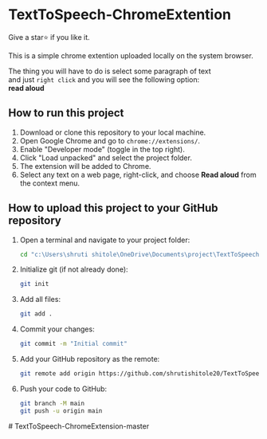 # TextToSpeech-ChromeExtention

Give a star⭐ if you like it.

This is a simple chrome extention uploaded locally on the system browser.

The thing you will have to do is select some paragraph of text <br>and just
`right click` and you will see the following option:<br>
**read aloud**

## How to run this project

1. Download or clone this repository to your local machine.
2. Open Google Chrome and go to `chrome://extensions/`.
3. Enable "Developer mode" (toggle in the top right).
4. Click "Load unpacked" and select the project folder.
5. The extension will be added to Chrome.
6. Select any text on a web page, right-click, and choose **Read aloud** from the context menu.

## How to upload this project to your GitHub repository

1. Open a terminal and navigate to your project folder:
   ```sh
   cd "c:\Users\shruti shitole\OneDrive\Documents\project\TextToSpeech-ChromeExtension-master"
   ```

2. Initialize git (if not already done):
   ```sh
   git init
   ```

3. Add all files:
   ```sh
   git add .
   ```

4. Commit your changes:
   ```sh
   git commit -m "Initial commit"
   ```

5. Add your GitHub repository as the remote:
   ```sh
   git remote add origin https://github.com/shrutishitole20/TextToSpeech-ChromeExtension-master.git
   ```

6. Push your code to GitHub:
   ```sh
   git branch -M main
   git push -u origin main
   ```
#   T e x t T o S p e e c h - C h r o m e E x t e n s i o n - m a s t e r  
 
